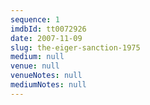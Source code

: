 ```yaml
---
sequence: 1
imdbId: tt0072926
date: 2007-11-09
slug: the-eiger-sanction-1975
medium: null
venue: null
venueNotes: null
mediumNotes: null
---
```


